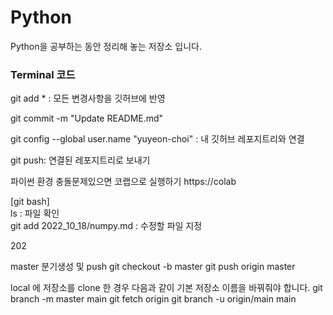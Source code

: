 # Python

Python을 공부하는 동안 정리해 놓는 저장소 입니다.
 ### Terminal 코드
 git add * : 모든 변경사항을 깃허브에 반영

 git commit -m "Update README.md"

 git config --global user.name "yuyeon-choi" : 내 깃허브 레포지트리와 연결

 git push: 연결된 레포지트리로 보내기

파이썬 환경 충돌문제있으면 코랩으로 실행하기
https://colab 


[git bash]   
ls : 파일 확인   
git add 2022_10_18/numpy.md : 수정할 파일 지정

202

master 분기생성 및 push
git checkout -b master
git push origin master


local 에 저장소를 clone 한 경우 다음과 같이 기본 저장소 이름을 바꿔줘야 합니다.
git branch -m master main
git fetch origin
git branch -u origin/main main
